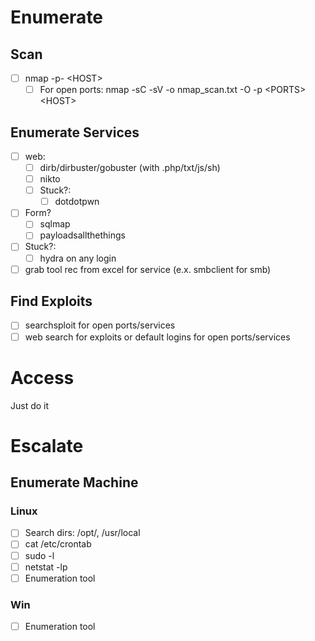 # Enumerate

## Scan

* [ ] nmap -p- \<HOST\> 
  * [ ] For open ports: nmap -sC -sV -o nmap_scan.txt -O -p \<PORTS\> \<HOST\>  

## Enumerate Services

* [ ] web:
  * [ ] dirb/dirbuster/gobuster (with .php/txt/js/sh)
  * [ ] nikto
  * [ ] Stuck?: 
    * [ ] dotdotpwn
* [ ] Form?
  * [ ] sqlmap 
  * [ ] payloadsallthethings
* [ ] Stuck?:
  * [ ] hydra on any login
* [ ] grab tool rec from excel for service (e.x. smbclient for smb)

## Find Exploits

* [ ] searchsploit for open ports/services
* [ ] web search for exploits or default logins for open ports/services

# Access

Just do it

# Escalate

## Enumerate Machine

### Linux

* [ ] Search dirs: /opt/, /usr/local
* [ ] cat /etc/crontab
* [ ] sudo -l
* [ ] netstat -lp
* [ ] Enumeration tool

### Win

* [ ] Enumeration tool

